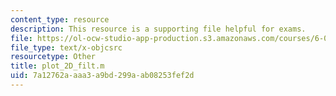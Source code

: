 ```yaml
---
content_type: resource
description: This resource is a supporting file helpful for exams.
file: https://ol-ocw-studio-app-production.s3.amazonaws.com/courses/6-079-introduction-to-convex-optimization-fall-2009/7a12762aaaa3a9bd299aab08253fef2d_plot_2D_filt.m
file_type: text/x-objcsrc
resourcetype: Other
title: plot_2D_filt.m
uid: 7a12762a-aaa3-a9bd-299a-ab08253fef2d
---
```

